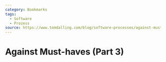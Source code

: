 ```yaml
---
category: Bookmarks
tags:
  - Software
  - Prozess
source: https://www.tomdalling.com/blog/software-processes/against-must-haves-part-three/
---
```

# Against Must-haves (Part 3)
